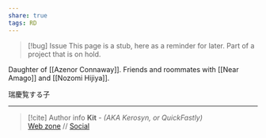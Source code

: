 ```yaml
---
share: true
tags: RD
---
```

> [!bug] Issue
> This page is a stub, here as a reminder for later. Part of a project that is on hold.

Daughter of [[Azenor Connaway]]. Friends and roommates with [[Near Amago]] and [[Nozomi Hijiya]].

瑞慶覧する子

-----
> [!cite] Author info
> **Kit** - *(AKA Kerosyn, or QuickFastly)*\
> [Web zone](https://kerosyn.link) // [Social](https://a.tripulse.link/@kit)